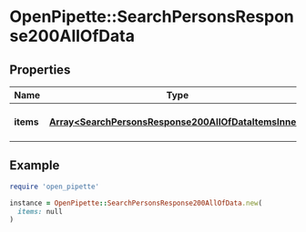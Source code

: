 # OpenPipette::SearchPersonsResponse200AllOfData

## Properties

| Name | Type | Description | Notes |
| ---- | ---- | ----------- | ----- |
| **items** | [**Array&lt;SearchPersonsResponse200AllOfDataItemsInner&gt;**](SearchPersonsResponse200AllOfDataItemsInner.md) | The array of found items | [optional] |

## Example

```ruby
require 'open_pipette'

instance = OpenPipette::SearchPersonsResponse200AllOfData.new(
  items: null
)
```

